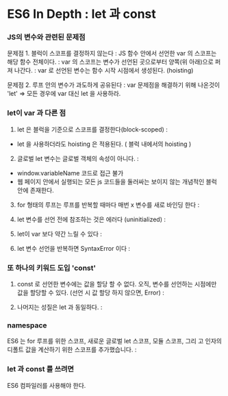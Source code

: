 # ES6 In Depth : let 과 const 

### JS의 변수와 관련된 문제점

문제점 1. 블럭이 스코프를 결정하지 않는다
: JS 함수 안에서 선언한 var 의 스코프는 해당 함수 전체이다.
: var 의 스코프는 변수가 선언된 곳으로부터 양쪽(위 아래)으로 퍼져 나간다.
: var 로 선언된 변수는 함수 시작 시점에서 생성된다. (hoisting)


문제점 2. 루프 안의 변수가 과도하게 공유된다
: var 문제점을 해결하기 위해 나온것이 'let' => 모든 경우에 var 대신 let 을 사용하라.
	

### let이 var 과 다른 점

1. let 은 블럭을 기준으로 스코프를 결정한다(block-scoped)
: 
- let 을 사용하더라도 hoisting 은 적용된다. ( 블럭 내에서의 hoisting )

2. 글로벌 let 변수는 글로벌 객체의 속성이 아니다.
: 
- window.variableName 코드로 접근 불가
- 웹 페이지 안에서 실행되는 모든 js 코드들을 둘러싸는 보이지 않는 개념적인 블럭 안에 존재한다.

3. for 형태의 루프는 루프를 반복할 때마다 매번 x 변수를 새로 바인딩 한다
:

4. let 변수를 선언 전에 참조하는 것은 에러다 (uninitialized)
:

5. let이 var 보다 약간 느릴 수 있다
:

6. let 변수 선언을 반복하면 SyntaxError 이다
:

### 또 하나의 키워드 도입 'const'

1. const 로 선언한 변수에는 값을 할당 할 수 없다. 오직, 변수를 선언하는 시점에만 값을 할당할 수 있다. (선언 시 값 할당 하지 않으면, Error)
:

2. 나머지는 성질은 let 과 동일하다.
:

### namespace

ES6 는 for 루프를 위한 스코프, 새로운 글로벌 let 스코프, 모듈 스코프, 그리 고 인자의 디폴트 값을 계산하기 위한 스코프를 추가했습니다.
:

### let 과 const 를 쓰려면

ES6 컴파일러를 사용해야 한다.

